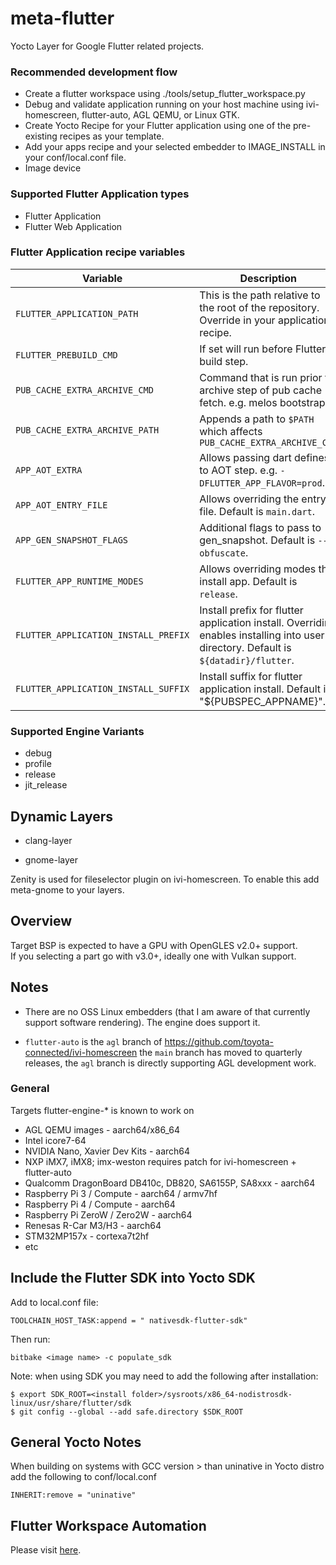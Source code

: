 # meta-flutter

Yocto Layer for Google Flutter related projects.

### Recommended development flow

* Create a flutter workspace using ./tools/setup_flutter_workspace.py
* Debug and validate application running on your host machine using ivi-homescreen, flutter-auto, AGL QEMU, or Linux GTK.
* Create Yocto Recipe for your Flutter application using one of the pre-existing recipes as your template.
* Add your apps recipe and your selected embedder to IMAGE_INSTALL in your conf/local.conf file.
* Image device

### Supported Flutter Application types

* Flutter Application
* Flutter Web Application

### Flutter Application recipe variables

| Variable                             | Description                                                                                                                         |
|--------------------------------------|-------------------------------------------------------------------------------------------------------------------------------------|
| `FLUTTER_APPLICATION_PATH`           | This is the path relative to the root of the repository. Override in your application recipe.                                       |
| `FLUTTER_PREBUILD_CMD`               | If set will run before Flutter build step.                                                                                          |
| `PUB_CACHE_EXTRA_ARCHIVE_CMD`        | Command that is run prior to archive step of pub cache fetch. e.g. melos bootstrap.                                                 |
| `PUB_CACHE_EXTRA_ARCHIVE_PATH`       | Appends a path to `$PATH` which affects `PUB_CACHE_EXTRA_ARCHIVE_CMD`                                                               |
| `APP_AOT_EXTRA`                      | Allows passing dart defines to AOT step. e.g. `-DFLUTTER_APP_FLAVOR=prod`.                                                          |
| `APP_AOT_ENTRY_FILE`                 | Allows overriding the entry file. Default is `main.dart`.                                                                           |
| `APP_GEN_SNAPSHOT_FLAGS`             | Additional flags to pass to gen_snapshot. Default is `--obfuscate`.                                                                 |
| `FLUTTER_APP_RUNTIME_MODES`          | Allows overriding modes that install app. Default is `release`.                                                                     |
| `FLUTTER_APPLICATION_INSTALL_PREFIX` | Install prefix for flutter application install. Overriding enables installing into user directory. Default is `${datadir}/flutter`. |
| `FLUTTER_APPLICATION_INSTALL_SUFFIX` | Install suffix for flutter application install. Default is "${PUBSPEC_APPNAME}".                                                    |

### Supported Engine Variants

* debug
* profile
* release
* jit_release

## Dynamic Layers

* clang-layer

* gnome-layer
  
Zenity is used for fileselector plugin on ivi-homescreen.  To enable this add meta-gnome to your layers.

## Overview

Target BSP is expected to have a GPU with OpenGLES v2.0+ support.  
If you selecting a part go with v3.0+, ideally one with Vulkan support.

## Notes

* There are no OSS Linux embedders (that I am aware of that currently support software rendering).  The engine does support it.

* `flutter-auto` is the `agl` branch of https://github.com/toyota-connected/ivi-homescreen
  the `main` branch has moved to quarterly releases, the `agl` branch is directly supporting AGL development work.


### General

Targets flutter-engine-* is known to work on

* AGL QEMU images - aarch64/x86_64
* Intel icore7-64
* NVIDIA Nano, Xavier Dev Kits - aarch64
* NXP iMX7, iMX8; imx-weston requires patch for ivi-homescreen + flutter-auto
* Qualcomm DragonBoard DB410c, DB820, SA6155P, SA8xxx - aarch64
* Raspberry Pi 3 / Compute - aarch64 / armv7hf
* Raspberry Pi 4 / Compute - aarch64
* Raspberry Pi ZeroW / Zero2W - aarch64
* Renesas R-Car M3/H3 - aarch64
* STM32MP157x - cortexa7t2hf
* etc

## Include the Flutter SDK into Yocto SDK

Add to local.conf file:

    TOOLCHAIN_HOST_TASK:append = " nativesdk-flutter-sdk"

Then run:

    bitbake <image name> -c populate_sdk


Note: when using SDK you may need to add the following after installation:

    $ export SDK_ROOT=<install folder>/sysroots/x86_64-nodistrosdk-linux/usr/share/flutter/sdk
    $ git config --global --add safe.directory $SDK_ROOT

## General Yocto Notes

When building on systems with GCC version > than uninative in Yocto distro add the following to conf/local.conf

    INHERIT:remove = "uninative"

## Flutter Workspace Automation

Please visit [here](https://github.com/meta-flutter/workspace-automation).
